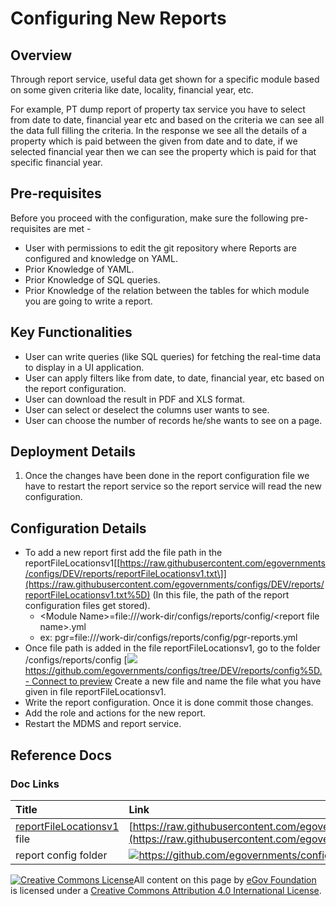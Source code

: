 # Configuring New Reports

## Overview <a id="Overview"></a>

Through report service, useful data get shown for a specific module based on some given criteria like date, locality, financial year, etc.

For example, PT dump report of property tax service you have to select from date to date, financial year etc and based on the criteria we can see all the data full filling the criteria. In the response we see all the details of a property which is paid between the given from date and to date, if we selected financial year then we can see the property which is paid for that specific financial year.

## Pre-requisites <a id="Pre-requisites"></a>

Before you proceed with the configuration, make sure the following pre-requisites are met -

* User with permissions to edit the git repository where Reports are configured and knowledge on YAML. 
* Prior Knowledge of YAML.
* Prior Knowledge of SQL queries.
* Prior Knowledge of the relation between the tables for which module you are going to write a report.

## Key Functionalities <a id="Key-Functionalities"></a>

* User can write queries \(like SQL queries\) for fetching the real-time data to display in a UI application.
* User can apply filters like from date, to date, financial year, etc based on the report configuration.
* User can download the result in PDF and XLS format.
* User can select or deselect the columns user wants to see.
* User can choose the number of records he/she wants to see on a page.

## Deployment Details <a id="Deployment-Details"></a>

1. Once the changes have been done in the report configuration file we have to restart the report service so the report service will read the new configuration.

## Configuration Details <a id="Configuration-Details"></a>

* To add a new report first add the file path in the reportFileLocationsv1\[[https://raw.githubusercontent.com/egovernments/configs/DEV/reports/reportFileLocationsv1.txt\]](https://raw.githubusercontent.com/egovernments/configs/DEV/reports/reportFileLocationsv1.txt%5D) \(In this file, the path of the report configuration files get stored\).
  * &lt;Module Name&gt;=file:///work-dir/configs/reports/config/&lt;report file name&gt;.yml
  * ex: pgr=file:///work-dir/configs/reports/config/pgr-reports.yml
* Once file path is added in the file reportFileLocationsv1, go to the folder /configs/reports/config \[[![](https://github.githubassets.com/favicon.ico)https://github.com/egovernments/configs/tree/DEV/reports/config%5D. - Connect to preview](https://github.com/egovernments/configs/tree/DEV/reports/config%5D.) Create a new file and name the file what you have given in file reportFileLocationsv1.
* Write the report configuration. Once it is done commit those changes.
* Add the role and actions for the new report.
* Restart the MDMS and report service.

## Reference Docs <a id="Reference-Docs"></a>

### Doc Links <a id="Doc-Links"></a>

| **Title** | **Link** |
| :--- | :--- |
| [reportFileLocationsv1](https://raw.githubusercontent.com/egovernments/configs/DEV/reports/reportFileLocationsv1.txt) file | [https://raw.githubusercontent.com/egovernments/configs/DEV/reports/reportFileLocationsv1.txt](https://raw.githubusercontent.com/egovernments/configs/DEV/reports/reportFileLocationsv1.txt) |
| report config folder | [![](https://github.githubassets.com/favicon.ico)https://github.com/egovernments/configs/tree/DEV/reports/config - Connect to preview](https://github.com/egovernments/configs/tree/DEV/reports/config) |

[![Creative Commons License](https://i.creativecommons.org/l/by/4.0/80x15.png)​](http://creativecommons.org/licenses/by/4.0/)All content on this page by [eGov Foundation](https://egov.org.in/) is licensed under a [Creative Commons Attribution 4.0 International License](http://creativecommons.org/licenses/by/4.0/).

